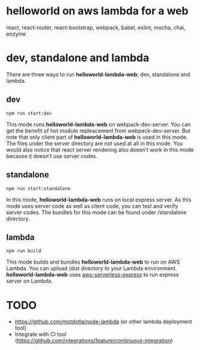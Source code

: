 # helloworld on aws lambda for a web

react, react-router, react-bootstrap, webpack, babel, eslint, mocha, chai, enzyme

# dev, standalone and lambda
There are three ways to run **helloworld-lambda-web**; dev, standalone and lambda.

## dev
```
npm run start:dev
```

This mode runs **helloworld-lambda-web** on webpack-dev-server. You can get the benefit of hot module repleacement from webpack-dev-server. But note that only client part of **helloworld-lambda-web** is used in this mode. The files under the server directory are not used at all in this mode. You would also notice that react server rendering also doesn't work in this mode because it doesn't use server codes.

## standalone
```
npm run start:standalone
```

In this mode, **helloworld-lambda-web** runs on local express server. As this mode uses server code as well as client code, you can test and verify server codes. The bundles for this mode can be found under /standalone directory.

## lambda
```
npm run build
```

This mode builds and bundles **helloworld-lambda-web** to run on AWS Lambda. You can upload /dist directory to your Lambda environment. **helloworld-lambda-web** uses [aws-serverless-express](https://github.com/awslabs/aws-serverless-express) to run express server on Lambda.

# TODO
- https://github.com/motdotla/node-lambda (or other lambda deployment tool)
- Integrate with CI tool (https://github.com/integrations/feature/continuous-integration)
